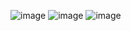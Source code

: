 ![image](https://user-images.githubusercontent.com/56559719/194283261-3df5dc83-cb4d-43f3-916a-53d63a923014.png)
![image](https://user-images.githubusercontent.com/56559719/194283343-b609d421-6f95-44ee-a2ef-8cd968c4bb6d.png)
![image](https://user-images.githubusercontent.com/56559719/194283484-f07dd703-9006-4fb3-aa0d-a054ae835b18.png)
